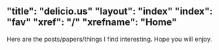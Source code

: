 "title": "delicio.us"
"layout": "index"
"index": "fav"
"xref": "/"
"xrefname": "Home"
---

Here are the posts/papers/things I find interesting. Hope you will enjoy.
